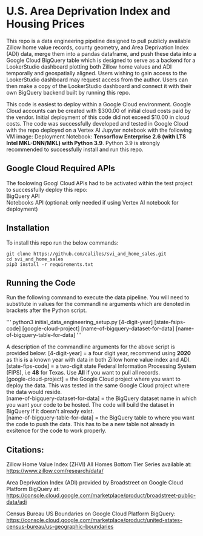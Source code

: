 # U.S. Area Deprivation Index and Housing Prices

This repo is a data engineering pipeline designed to pull publicly available Zillow home value records, county geometry, and Area Deprivation Index (ADI) data, merge them into a pandas dataframe, and push these data into a Google Cloud BigQuery table which is designed to serve as a backend for a LookerStudio dashboard plotting both Zillow home values and ADI temporally and geospatially aligned.  Users wishing to gain access to the LookerStudio dashboard may request access from the author.  Users can then make a copy of the LookerStudio dashboard and connect it with their own BigQuery backend built by running this repo.

This code is easiest to deploy within a Google Cloud environment.  Google Cloud accounts can be created with $300.00 of initial cloud costs paid by the vendor.  Initial deployment of this code did not exceed $10.00 in cloud costs.  The code was successfully developed and tested in Google Cloud with the repo deployed on a Vertex AI Jupyter notebook with the following VM image: Deployment Notebook: **Tensorflow Enterprise 2.6 (with LTS Intel MKL-DNN/MKL) with Python 3.9**.  Python 3.9 is strongly recommended to successfully install and run this repo.

## Google Cloud Required APIs  
The foolowing Googl Cloud APIs had to be activated within the test project to successfully deploy this repo:  
BigQuery API   
Notebooks API (optional: only needed if using Vertex AI notebook for deployment)  

## Installation

To install this repo run the below commands:

```
git clone https://github.com/caliles/svi_and_home_sales.git
cd svi_and_home_sales
pip3 install -r requirements.txt
```

## Running the Code

Run the following command to execute the data pipeline.  You will need to substitute in values for the commandline arguments which are denoted in brackets after the Python script.

'''
python3 initial_data_engineering_setup.py [4-digit-year] [state-fsips-code] [google-cloud-project] [name-of-bigquery-dataset-for-data] [name-of-bigquery-table-for-data]
'''

A description of the commandline arguments for the above script is provided below:
[4-digit-year] = a four digit year, recommend using **2020** as this is a known year with data in both Zillow home value index and ADI.  
[state-fips-code] = a two-digit state Federal Information Processing System (FIPS), i.e **48** for Texas.  Use **All** if you want to pull all records.  
[google-cloud-project] = the Google Cloud project where you want to deploy the data.  This was tested in the same Google Cloud project where the data would reside.  
[name-of-bigquery-dataset-for-data] = the BigQuery dataset name in which you want your code to be hosted.  The code will build the dataset in BigQuery if it doesn't already exist.  
[name-of-bigquery-table-for-data] = the BigQuery table to where you want the code to push the data.  This has to be a new table not already in exsitence for the code to work properly.  





## Citations:

Zillow Home Value Index (ZHVI) All Homes Bottom Tier Series available at: https://www.zillow.com/research/data/

Area Deprivation Index (ADI) provided by Broadstreet on Google Cloud Platform BigQuery at: https://console.cloud.google.com/marketplace/product/broadstreet-public-data/adi

Census Bureau US Boundaries on Google Cloud Platform BigQuery: https://console.cloud.google.com/marketplace/product/united-states-census-bureau/us-geographic-boundaries
